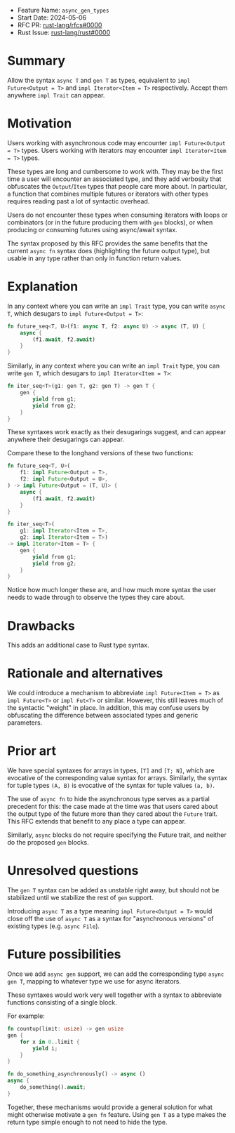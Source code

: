 - Feature Name: `async_gen_types`
- Start Date: 2024-05-06
- RFC PR: [rust-lang/rfcs#0000](https://github.com/rust-lang/rfcs/pull/0000)
- Rust Issue: [rust-lang/rust#0000](https://github.com/rust-lang/rust/issues/0000)

# Summary
[summary]: #summary

Allow the syntax `async T` and `gen T` as types, equivalent to
`impl Future<Output = T>` and `impl Iterator<Item = T>` respectively. Accept
them anywhere `impl Trait` can appear.

# Motivation
[motivation]: #motivation

Users working with asynchronous code may encounter `impl Future<Output = T>`
types.  Users working with iterators may encounter `impl Iterator<Item = T>`
types.

These types are long and cumbersome to work with. They may be the first time
a user will encounter an associated type, and they add verbosity that
obfuscates the `Output`/`Item` types that people care more about. In
particular, a function that combines multiple futures or iterators with other
types requires reading past a lot of syntactic overhead.

Users do not encounter these types when consuming iterators with loops or
combinators (or in the future producing them with `gen` blocks), or when
producing or consuming futures using async/await syntax.

The syntax proposed by this RFC provides the same benefits that the current
`async fn` syntax does (highlighting the future output type), but usable in any
type rather than only in function return values.

# Explanation
[explanation]: #explanation

In any context where you can write an `impl Trait` type, you can write
`async T`, which desugars to `impl Future<Output = T>`:

```rust
fn future_seq<T, U>(f1: async T, f2: async U) -> async (T, U) {
    async {
        (f1.await, f2.await)
    }
}
```

Similarly, in any context where you can write an `impl Trait` type, you can
write `gen T`, which desugars to `impl Iterator<Item = T>`:

```rust
fn iter_seq<T>(g1: gen T, g2: gen T) -> gen T {
    gen {
        yield from g1;
        yield from g2;
    }
}
```

These syntaxes work exactly as their desugarings suggest, and can appear
anywhere their desugarings can appear.

Compare these to the longhand versions of these two functions:

```rust
fn future_seq<T, U>(
    f1: impl Future<Output = T>,
    f2: impl Future<Output = U>,
) -> impl Future<Output = (T, U)> {
    async {
        (f1.await, f2.await)
    }
}

fn iter_seq<T>(
    g1: impl Iterator<Item = T>,
    g2: impl Iterator<Item = T>)
-> impl Iterator<Item = T> {
    gen {
        yield from g1;
        yield from g2;
    }
}
```

Notice how much longer these are, and how much more syntax the user needs to
wade through to observe the types they care about.

# Drawbacks
[drawbacks]: #drawbacks

This adds an additional case to Rust type syntax.

# Rationale and alternatives
[rationale-and-alternatives]: #rationale-and-alternatives

We could introduce a mechanism to abbreviate `impl Future<Item = T>` as
`impl Future<T>` or `impl Fut<T>` or similar. However, this still leaves much
of the syntactic "weight" in place. In addition, this may confuse users by
obfuscating the difference between associated types and generic parameters.

# Prior art
[prior-art]: #prior-art

We have special syntaxes for arrays in types, `[T]` and `[T; N]`, which are
evocative of the corresponding value syntax for arrays. Similarly, the syntax
for tuple types `(A, B)` is evocative of the syntax for tuple values `(a, b)`.

The use of `async fn` to hide the asynchronous type serves as a partial
precedent for this: the case made at the time was that users cared about the
output type of the future more than they cared about the `Future` trait. This
RFC extends that benefit to any place a type can appear.

Similarly, `async` blocks do not require specifying the Future trait, and
neither do the proposed `gen` blocks.

# Unresolved questions
[unresolved-questions]: #unresolved-questions

The `gen T` syntax can be added as unstable right away, but should not be
stabilized until we stabilize the rest of `gen` support.

Introducing `async T` as a type meaning `impl Future<Output = T>` would close
off the use of `async T` as a syntax for "asynchronous versions" of existing
types (e.g. `async File`).

# Future possibilities
[future-possibilities]: #future-possibilities

Once we add `async gen` support, we can add the corresponding type
`async gen T`, mapping to whatever type we use for async iterators.

These syntaxes would work very well together with a syntax to abbreviate
functions consisting of a single block.

For example:

```rust
fn countup(limit: usize) -> gen usize
gen {
    for x in 0..limit {
        yield i;
    }
}

fn do_something_asynchronously() -> async ()
async {
    do_something().await;
}
```

Together, these mechanisms would provide a general solution for what might
otherwise motivate a `gen fn` feature. Using `gen T` as a type makes the return
type simple enough to not need to hide the type.
